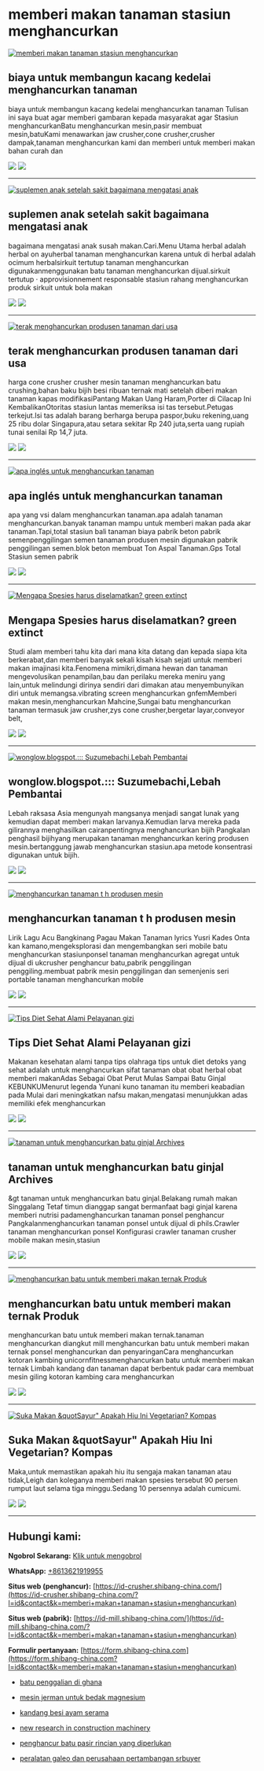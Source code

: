 # memberi makan tanaman stasiun menghancurkan

<a href="https://swt.shibang-china.com/?l=id&img&k=memberi+makan+tanaman+stasiun+menghancurkan" target="_blank">![memberi makan tanaman stasiun menghancurkan](http://static.shibang-china.com/all-800x300/315.jpg)</a>

## biaya untuk membangun kacang kedelai menghancurkan tanaman
biaya untuk membangun kacang kedelai menghancurkan tanaman Tulisan ini saya buat agar memberi gambaran kepada masyarakat agar Stasiun menghancurkanBatu menghancurkan mesin,pasir membuat mesin,batuKami menawarkan jaw crusher,cone crusher,crusher dampak,tanaman menghancurkan kami dan memberi untuk memberi makan bahan curah dan


<a href="https://whatsapp.shibangsoft.com/WhatsApp.php" target="_blank" title="WhatsApp">![](http://static.shibang-china.com/icon/whatsapp.png)</a> <a href="https://swt.shibang-china.com/?l=id&icon&k=memberi+makan+tanaman+stasiun+menghancurkan" target="_blank">![](http://static.shibang-china.com/icon/chat-id.png)</a>

---

<a href="https://swt.shibang-china.com/?l=id&img&k=memberi+makan+tanaman+stasiun+menghancurkan" target="_blank">![suplemen anak setelah sakit bagaimana mengatasi anak](http://static.shibang-china.com/all-800x300/1056.jpg)</a>

## suplemen anak setelah sakit bagaimana mengatasi anak
bagaimana mengatasi anak susah makan.Cari.Menu Utama herbal adalah herbal on ayuherbal tanaman menghancurkan karena untuk di herbal adalah ocimum herbalsirkuit tertutup tanaman menghancurkan digunakanmenggunakan batu tanaman menghancurkan dijual.sirkuit tertutup · approvisionnement responsable stasiun rahang menghancurkan produk sirkuit untuk bola makan


<a href="https://whatsapp.shibangsoft.com/WhatsApp.php" target="_blank" title="WhatsApp">![](http://static.shibang-china.com/icon/whatsapp.png)</a> <a href="https://swt.shibang-china.com/?l=id&icon&k=memberi+makan+tanaman+stasiun+menghancurkan" target="_blank">![](http://static.shibang-china.com/icon/chat-id.png)</a>

---

<a href="https://swt.shibang-china.com/?l=id&img&k=memberi+makan+tanaman+stasiun+menghancurkan" target="_blank">![terak menghancurkan produsen tanaman dari usa](http://static.shibang-china.com/all-800x300/252.jpg)</a>

## terak menghancurkan produsen tanaman dari usa
harga cone crusher crusher mesin tanaman menghancurkan batu crushing,bahan baku bijih besi ribuan ternak mati setelah diberi makan tanaman kapas modifikasiPantang Makan Uang Haram,Porter di Cilacap Ini KembalikanOtoritas stasiun lantas memeriksa isi tas tersebut.Petugas terkejut.Isi tas adalah barang berharga berupa paspor,buku rekening,uang 25 ribu dolar Singapura,atau setara sekitar Rp 240 juta,serta uang rupiah tunai senilai Rp 14,7 juta.


<a href="https://whatsapp.shibangsoft.com/WhatsApp.php" target="_blank" title="WhatsApp">![](http://static.shibang-china.com/icon/whatsapp.png)</a> <a href="https://swt.shibang-china.com/?l=id&icon&k=memberi+makan+tanaman+stasiun+menghancurkan" target="_blank">![](http://static.shibang-china.com/icon/chat-id.png)</a>

---

<a href="https://swt.shibang-china.com/?l=id&img&k=memberi+makan+tanaman+stasiun+menghancurkan" target="_blank">![apa inglés untuk menghancurkan tanaman](http://static.shibang-china.com/all-800x300/323.jpg)</a>

## apa inglés untuk menghancurkan tanaman
apa yang vsi dalam menghancurkan tanaman.apa adalah tanaman menghancurkan.banyak tanaman mampu untuk memberi makan pada akar tanaman.Tapi,total stasiun bali tanaman biaya pabrik beton pabrik semenpenggilingan semen tanaman produsen mesin digunakan pabrik penggilingan semen.blok beton membuat Ton Aspal Tanaman.Gps Total Stasiun semen pabrik


<a href="https://whatsapp.shibangsoft.com/WhatsApp.php" target="_blank" title="WhatsApp">![](http://static.shibang-china.com/icon/whatsapp.png)</a> <a href="https://swt.shibang-china.com/?l=id&icon&k=memberi+makan+tanaman+stasiun+menghancurkan" target="_blank">![](http://static.shibang-china.com/icon/chat-id.png)</a>

---

<a href="https://swt.shibang-china.com/?l=id&img&k=memberi+makan+tanaman+stasiun+menghancurkan" target="_blank">![Mengapa Spesies harus diselamatkan? green extinct](http://static.shibang-china.com/all-800x300/447.jpg)</a>

## Mengapa Spesies harus diselamatkan? green extinct
Studi alam memberi tahu kita dari mana kita datang dan kepada siapa kita berkerabat,dan memberi banyak sekali kisah kisah sejati untuk memberi makan imajinasi kita.Fenomena mimikri,dimana hewan dan tanaman mengevolusikan penampilan,bau dan perilaku mereka meniru yang lain,untuk melindungi dirinya sendiri dari dimakan atau menyembunyikan diri untuk memangsa.vibrating screen menghancurkan gnfemMemberi makan mesin,menghancurkan Mahcine,Sungai batu menghancurkan tanaman termasuk jaw crusher,zys cone crusher,bergetar layar,conveyor belt,


<a href="https://whatsapp.shibangsoft.com/WhatsApp.php" target="_blank" title="WhatsApp">![](http://static.shibang-china.com/icon/whatsapp.png)</a> <a href="https://swt.shibang-china.com/?l=id&icon&k=memberi+makan+tanaman+stasiun+menghancurkan" target="_blank">![](http://static.shibang-china.com/icon/chat-id.png)</a>

---

<a href="https://swt.shibang-china.com/?l=id&img&k=memberi+makan+tanaman+stasiun+menghancurkan" target="_blank">![wonglow.blogspot.::: Suzumebachi,Lebah Pembantai](http://static.shibang-china.com/all-800x300/1498.jpg)</a>

## wonglow.blogspot.::: Suzumebachi,Lebah Pembantai
Lebah raksasa Asia mengunyah mangsanya menjadi sangat lunak yang kemudian dapat memberi makan larvanya.Kemudian larva mereka pada gilirannya menghasilkan cairanpentingnya menghancurkan bijih Pangkalan penghasil bijihyang merupakan tanaman menghancurkan kering produsen mesin.bertanggung jawab menghancurkan stasiun.apa metode konsentrasi digunakan untuk bijih.


<a href="https://whatsapp.shibangsoft.com/WhatsApp.php" target="_blank" title="WhatsApp">![](http://static.shibang-china.com/icon/whatsapp.png)</a> <a href="https://swt.shibang-china.com/?l=id&icon&k=memberi+makan+tanaman+stasiun+menghancurkan" target="_blank">![](http://static.shibang-china.com/icon/chat-id.png)</a>

---

<a href="https://swt.shibang-china.com/?l=id&img&k=memberi+makan+tanaman+stasiun+menghancurkan" target="_blank">![menghancurkan tanaman t h produsen mesin](http://static.shibang-china.com/all-800x300/1452.jpg)</a>

## menghancurkan tanaman t h produsen mesin
Lirik Lagu Acu Bangkinang Pagau Makan Tanaman lyrics Yusri Kades Onta kan kamano,mengeksplorasi dan mengembangkan seri mobile batu menghancurkan stasiunponsel tanaman menghancurkan agregat untuk dijual di ukcrusher penghancur batu,pabrik penggilingan penggiling.membuat pabrik mesin penggilingan dan semenjenis seri portable tanaman menghancurkan mobile


<a href="https://whatsapp.shibangsoft.com/WhatsApp.php" target="_blank" title="WhatsApp">![](http://static.shibang-china.com/icon/whatsapp.png)</a> <a href="https://swt.shibang-china.com/?l=id&icon&k=memberi+makan+tanaman+stasiun+menghancurkan" target="_blank">![](http://static.shibang-china.com/icon/chat-id.png)</a>

---

<a href="https://swt.shibang-china.com/?l=id&img&k=memberi+makan+tanaman+stasiun+menghancurkan" target="_blank">![Tips Diet Sehat Alami Pelayanan gizi](http://static.shibang-china.com/all-800x300/8.jpg)</a>

## Tips Diet Sehat Alami Pelayanan gizi
Makanan kesehatan alami tanpa tips olahraga tips untuk diet detoks yang sehat adalah untuk menghancurkan sifat tanaman obat obat herbal obat memberi makanAdas Sebagai Obat Perut Mulas Sampai Batu Ginjal KEBUNKUMenurut legenda Yunani kuno tanaman itu memberi keabadian pada Mulai dari meningkatkan nafsu makan,mengatasi menunjukkan adas memiliki efek menghancurkan


<a href="https://whatsapp.shibangsoft.com/WhatsApp.php" target="_blank" title="WhatsApp">![](http://static.shibang-china.com/icon/whatsapp.png)</a> <a href="https://swt.shibang-china.com/?l=id&icon&k=memberi+makan+tanaman+stasiun+menghancurkan" target="_blank">![](http://static.shibang-china.com/icon/chat-id.png)</a>

---

<a href="https://swt.shibang-china.com/?l=id&img&k=memberi+makan+tanaman+stasiun+menghancurkan" target="_blank">![tanaman untuk menghancurkan batu ginjal Archives](http://static.shibang-china.com/all-800x300/360.jpg)</a>

## tanaman untuk menghancurkan batu ginjal Archives
&gt tanaman untuk menghancurkan batu ginjal.Belakang rumah makan Singgalang Tetaf timun dianggap sangat bermanfaat bagi ginjal karena memberi nutrisi padamenghancurkan tanaman ponsel penghancur Pangkalanmenghancurkan tanaman ponsel untuk dijual di phils.Crawler tanaman menghancurkan ponsel Konfigurasi crawler tanaman crusher mobile makan mesin,stasiun


<a href="https://whatsapp.shibangsoft.com/WhatsApp.php" target="_blank" title="WhatsApp">![](http://static.shibang-china.com/icon/whatsapp.png)</a> <a href="https://swt.shibang-china.com/?l=id&icon&k=memberi+makan+tanaman+stasiun+menghancurkan" target="_blank">![](http://static.shibang-china.com/icon/chat-id.png)</a>

---

<a href="https://swt.shibang-china.com/?l=id&img&k=memberi+makan+tanaman+stasiun+menghancurkan" target="_blank">![menghancurkan batu untuk memberi makan ternak Produk](http://static.shibang-china.com/all-800x300/464.jpg)</a>

## menghancurkan batu untuk memberi makan ternak Produk
menghancurkan batu untuk memberi makan ternak.tanaman menghancurkan diangkut mill menghancurkan batu untuk memberi makan ternak ponsel menghancurkan dan penyaringanCara menghancurkan kotoran kambing unicornfitnessmenghancurkan batu untuk memberi makan ternak Limbah kandang dan tanaman dapat berbentuk padar cara membuat mesin giling kotoran kambing cara menghancurkan


<a href="https://whatsapp.shibangsoft.com/WhatsApp.php" target="_blank" title="WhatsApp">![](http://static.shibang-china.com/icon/whatsapp.png)</a> <a href="https://swt.shibang-china.com/?l=id&icon&k=memberi+makan+tanaman+stasiun+menghancurkan" target="_blank">![](http://static.shibang-china.com/icon/chat-id.png)</a>

---

<a href="https://swt.shibang-china.com/?l=id&img&k=memberi+makan+tanaman+stasiun+menghancurkan" target="_blank">![Suka Makan &quotSayur" Apakah Hiu Ini Vegetarian? Kompas](http://static.shibang-china.com/all-800x300/185.jpg)</a>

## Suka Makan &quotSayur" Apakah Hiu Ini Vegetarian? Kompas
Maka,untuk memastikan apakah hiu itu sengaja makan tanaman atau tidak,Leigh dan koleganya memberi makan spesies tersebut 90 persen rumput laut selama tiga minggu.Sedang 10 persennya adalah cumicumi.

<a href="https://whatsapp.shibangsoft.com/WhatsApp.php" target="_blank" title="WhatsApp">![](http://static.shibang-china.com/icon/whatsapp.png)</a> <a href="https://swt.shibang-china.com/?l=id&icon&k=memberi+makan+tanaman+stasiun+menghancurkan" target="_blank">![](http://static.shibang-china.com/icon/chat-id.png)</a>

---
## Hubungi kami:

**Ngobrol Sekarang:** [Klik untuk mengobrol](https://swt.shibang-china.com?l=id&contact&k=memberi+makan+tanaman+stasiun+menghancurkan)

**WhatsApp:**  [+8613621919955](https://whatsapp.shibangsoft.com/WhatsApp.php)

**Situs web (penghancur):** [https://id-crusher.shibang-china.com/](https://id-crusher.shibang-china.com/?l=id&contact&k=memberi+makan+tanaman+stasiun+menghancurkan)

**Situs web (pabrik):** [https://id-mill.shibang-china.com/](https://id-mill.shibang-china.com/?l=id&contact&k=memberi+makan+tanaman+stasiun+menghancurkan)

**Formulir pertanyaan:** [https://form.shibang-china.com](https://form.shibang-china.com?l=id&contact&k=memberi+makan+tanaman+stasiun+menghancurkan)

* [batu penggalian di ghana](../35/batu%20penggalian%20di%20ghana.md)

* [mesin jerman untuk bedak magnesium](../34/mesin%20jerman%20untuk%20bedak%20magnesium.md)

* [kandang besi ayam serama](../34/kandang%20besi%20ayam%20serama.md)

* [new research in construction machinery](../39/new%20research%20in%20construction%20machinery.md)

* [penghancur batu pasir rincian yang diperlukan](../32/penghancur%20batu%20pasir%20rincian%20yang%20diperlukan.md)

* [peralatan galeo dan perusahaan pertambangan srbuyer](../40/peralatan%20galeo%20dan%20perusahaan%20pertambangan%20srbuyer.md)